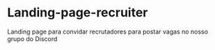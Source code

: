 # Landing-page-recruiter
Landing page para convidar recrutadores para postar vagas no nosso grupo do Discord 

